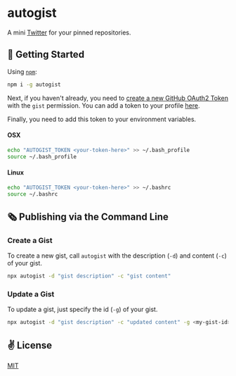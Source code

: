 # autogist
A mini [Twitter](https://twitter.com/home) for your pinned repositories.


## 🚀 Getting Started

Using [`npm`]():

```bash
npm i -g autogist
```

Next, if you haven't already, you need to [create a new GitHub OAuth2 Token](https://developer.github.com/apps/building-oauth-apps/understanding-scopes-for-oauth-apps/) with the `gist` permission. You can add a token to your profile [here](https://github.com/settings/tokens/new).

Finally, you need to add this token to your environment variables.

#### OSX

```bash
echo "AUTOGIST_TOKEN <your-token-here>" >> ~/.bash_profile
source ~/.bash_profile
```

#### Linux
```bash
echo "AUTOGIST_TOKEN <your-token-here>" >> ~/.bashrc
source ~/.bashrc
```

## 🗞️ Publishing via the Command Line

### Create a Gist

To create a new gist, call `autogist` with the description (`-d`) and content (`-c`) of your gist.

```bash
npx autogist -d "gist description" -c "gist content"
```

### Update a Gist

To update a gist, just specify the id (`-g`) of your gist.

```bash
npx autogist -d "gist description" -c "updated content" -g <my-gist-id>
```

## ✌️ License
[MIT](https://opensource.org/licenses/MIT)
